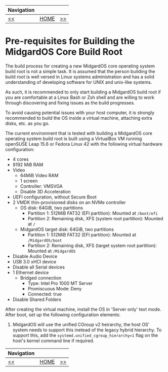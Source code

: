 | Navigation |||
| --- | --- | ---: |
| [<<](./README.md) | [HOME](./README.md) | [>>](./HostRequirements.md) |

# Pre-requisites for Building the MidgardOS Core Build Root

The build process for creating a new MidgardOS core operating system build root is not a simple task. It is assumed that the person building the build root is well versed in Linux systems administration and has a solid understanding of developing software for UNIX and unix-like systems.

As such, it is recommended to only start building a MidgardOS build root if you are comfortable at a Linux Bash or Zsh shell and are willing to work through discovering and fixing issues as the build progresses.

To avoid causing potential issues with your host computer, it is strongly recommended to build the OS inside a virtual machine, attaching extra disks, etc. as you go.

The current environment that is tested with building a MidgardOS core operating system build root is built using a VirtualBox VM running openSUSE Leap 15.6 or Fedora Linux 42 with the following virtual hardware configuration:

- 4 cores
- 8192 MiB RAM
- Video
  - 64MiB Video RAM
  - 1 screen
  - Controller: VMSVGA
  - Disable 3D Acceleration
- UEFI configuration, without Secure Boot
- 2 VMDK thin-provisioned disks on an NVMe controller
  - OS disk: 64GiB, two partitions
    - Partition 1: 512MiB FAT32 (EFI partition): Mounted at `/boot/efi`
    - Partition 2: Remaining disk, XFS (system root partition): Mounted at `/`
  - MidgardOS target disk: 64GiB, two partitions
    - Partition 1: 512MiB FAT32 (EFI partition): Mounted at `/MidgardOS/boot`
    - Partition 2: Remaining disk, XFS (target system root partition): Mounted at `/MidgardOS`
- Disable Audio Device
- USB 3.0 xHCI device
- Disable all Serial devices
- 1 Ethernet device
  - Bridged connection
    - Type: Intel Pro 1000 MT Server
    - Promiscuous Mode: Deny
    - Connected: true
- Disable Shared Folders

After creating the virtual machine, install the OS in 'Server only' text mode. After boot, set up the following configuration elements:

1. MidgardOS will use the unified CGroup v2 heirarchy, the host OS' system needs to support this inetead of the legacy hybrid hierarchy. To support this, add the `systemd.unified_cgroup_hierarchy=1` flag on the host's kernel command line if required.

| Navigation |||
| --- | --- | ---: |
| [<<](./README.md) | [HOME](./README.md) | [>>](./HostRequirements.md) |

